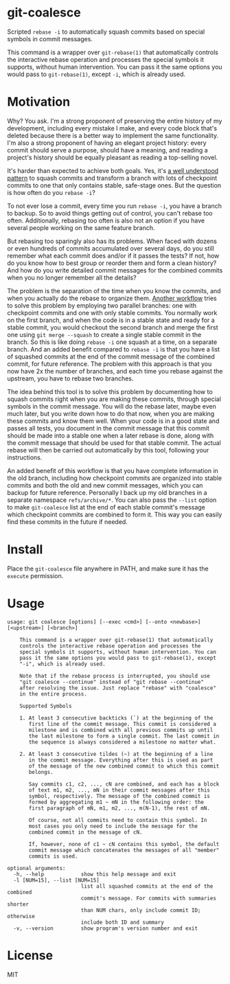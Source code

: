 git-coalesce
============

Scripted `rebase -i` to automatically squash commits based on special symbols
in commit messages.

This command is a wrapper over `git-rebase(1)` that automatically controls the
interactive rebase operation and processes the special symbols it supports,
without human intervention. You can pass it the same options you would pass
to `git-rebase(1)`, except `-i`, which is already used.

Motivation
==========

Why? You ask. I'm a strong proponent of preserving the entire history of my
development, including every mistake I make, and every code block that's
deleted because there is a better way to implement the same functionality.
I'm also a strong proponent of having an elegant project history: every
commit should serve a purpose, should have a meaning, and reading a project's
history should be equally pleasant as reading a top-selling novel.

It's harder than expected to achieve both goals. Yes, it's [a well understood
pattern](https://sandofsky.com/blog/git-workflow.html) to squash commits and
transform a branch with lots of checkpoint commits to one that only contains
stable, safe-stage ones. But the question is how often do you `rebase -i`?

To not ever lose a commit, every time you run `rebase -i`, you have a branch
to backup. So to avoid things getting out of control, you can't rebase too
often. Additionally, rebasing too often is also not an option if you have
several people working on the same feature branch.

But rebasing too sparingly also has its problems. When faced with dozens or
even hundreds of commits accumulated over several days, do you still remember
what each commit does and/or if it passes the tests? If not, how do you know
how to best group or reorder them and form a clean history? And how do you
write detailed commit messages for the combined commits when you no longer
remember all the details?

The problem is the separation of the time when you know the commits, and when
you actually do the rebase to organize them. [Another workflow](http://blog.elliottcable.name/posts/granular_committing.xhtml)
tries to solve this problem by employing two parallel branches: one with
checkpoint commits and one with only stable commits. You normally work on the
first branch, and when the code is in a stable state and ready for a stable
commit, you would checkout the second branch and merge the first one using
`git merge --squash` to create a single stable commit in the branch. So this is
like doing `rebase -i` one squash at a time, on a separate branch. And an added
benefit compared to `rebase -i` is that you have a list of squashed commits
at the end of the commit message of the combined commit, for future reference.
The problem with this approach is that you now have 2x the number of branches,
and each time you rebase against the upstream, you have to rebase two branches.

The idea behind this tool is to solve this problem by documenting how to squash
commits right when you are making these commits, through special symbols in the
commit message. You will do the rebase later, maybe even much later, but you
write down how to do that now, when you are making these commits and know them
well. When your code is in a good state and passes all tests, you document in
the commit message that this commit should be made into a stable one when a
later rebase is done, along with the commit message that should be used for that
stable commit. The actual rebase will then be carried out automatically by this
tool, following your instructions.

An added benefit of this workflow is that you have complete information in the
old branch, including how checkpoint commits are organized into stable commits
and both the old and new commit messages, which you can backup for future reference.
Personally I back up my old branches in a separate namespace `refs/archive/*`.
You can also pass the `--list` option to make `git-coalesce` list at the end of
each stable commit's message which checkpoint commits are combined to form it.
This way you can easily find these commits in the future if needed.


Install
=======

Place the `git-coalesce` file anywhere in PATH, and make sure it has the `execute`
permission.


Usage
=====

```
usage: git coalesce [options] [--exec <cmd>] [--onto <newbase>] [<upstream>] [<branch>]

    This command is a wrapper over git-rebase(1) that automatically
    controls the interactive rebase operation and processes the
    special symbols it supports, without human intervention. You can
    pass it the same options you would pass to git-rebase(1), except
    "-i", which is already used.

    Note that if the rebase process is interrupted, you should use
    "git coalesce --continue" instead of "git rebase --continue"
    after resolving the issue. Just replace "rebase" with "coalesce"
    in the entire process.

    Supported Symbols

    1. At least 3 consecutive backticks (`) at the beginning of the
       first line of the commit message. This commit is considered a
       milestone and is combined with all previous commits up until
       the last milestone to form a single commit. The last commit in
       the sequence is always considered a milestone no matter what.

    2. At least 3 consecutive tildes (~) at the beginning of a line
       in the commit message. Everything after this is used as part
       of the message of the new combined commit to which this commit
       belongs.

       Say commits c1, c2, ..., cN are combined, and each has a block
       of text m1, m2, ..., mN in their commit messages after this
       symbol, respectively. The message of the combined commit is
       formed by aggregating m1 ~ mN in the following order: the
       first paragraph of mN, m1, m2, ..., m(N-1), the rest of mN.

       Of course, not all commits need to contain this symbol. In
       most cases you only need to include the message for the
       combined commit in the message of cN.

       If, however, none of c1 ~ cN contains this symbol, the default
       commit message which concatenates the messages of all "member"
       commits is used.

optional arguments:
  -h, --help            show this help message and exit
  -l [NUM=15], --list [NUM=15]
                        list all squashed commits at the end of the combined
                        commit's message. For commits with summaries shorter
                        than NUM chars, only include commit ID; otherwise
                        include both ID and summary
  -v, --version         show program's version number and exit
```


License
=======

MIT
